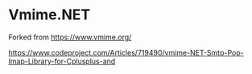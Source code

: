 # Vmime.NET  
Forked from https://www.vmime.org/

https://www.codeproject.com/Articles/719490/vmime-NET-Smtp-Pop-Imap-Library-for-Cplusplus-and
